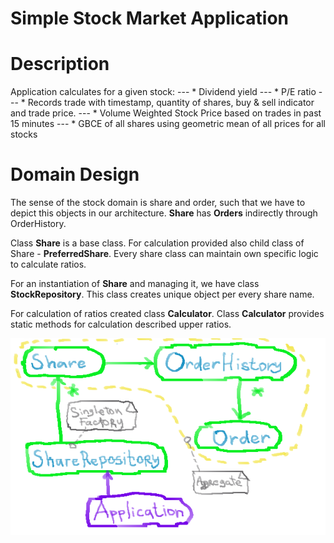 # Simple Stock Market Application

Description
============

Application calculates for a given stock:
--- * Dividend yield
--- * P/E ratio
--- * Records trade with timestamp, quantity of shares, buy & sell indicator and trade price.
--- * Volume Weighted Stock Price based on trades in past 15 minutes
--- * GBCE of all shares using geometric mean of all prices for all stocks


Domain Design
==============

The sense of the stock domain is share and order, such that we have to depict this
objects in our architecture. **Share** has **Orders** indirectly through OrderHistory.

Class **Share** is a base class. For calculation provided also child class of Share -
**PreferredShare**. Every share class can maintain own specific logic to calculate
ratios.

For an instantiation of **Share** and managing it, we have class **StockRepository**. This 
class creates unique object per every share name.

For calculation of ratios created class **Calculator**. Class **Calculator** provides
static methods for calculation described upper ratios.

![Domain schema](docs/img/domain-schema.png)